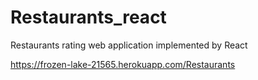 # Restaurants_react
Restaurants rating web application implemented by React


https://frozen-lake-21565.herokuapp.com/Restaurants
